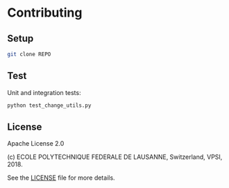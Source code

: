 Contributing
============

Setup
-----

```bash
git clone REPO
```

Test
----

Unit and integration tests:

```bash
python test_change_utils.py
```

License
-------

Apache License 2.0

(c) ECOLE POLYTECHNIQUE FEDERALE DE LAUSANNE, Switzerland, VPSI, 2018.

See the [LICENSE](LICENSE) file for more details.
